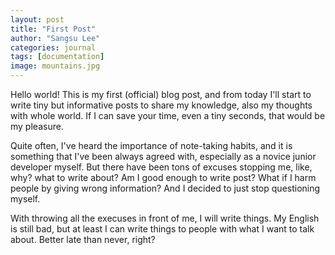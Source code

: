 ```yaml
---
layout: post
title: "First Post"
author: "Sangsu Lee"
categories: journal
tags: [documentation]
image: mountains.jpg
---
```


Hello world! This is my first (official) blog post, and from today I'll start to write tiny but informative 
posts to share my knowledge, also my thoughts with whole world. 
If I can save your time, even a tiny seconds, that would be my pleasure.

Quite often, I've heard the importance of note-taking habits, and it is something that 
I've been always agreed with, especially as a novice junior developer myself.
But there have been tons of excuses stopping me, like, why? what to write about? Am I good enough to write post?
What if I harm people by giving wrong information? And I decided to just stop questioning myself.  

With throwing all the execuses in front of me, I will write things. My English is still bad, but at least
I can write things to people with what I want to talk about. Better late than never, right?
